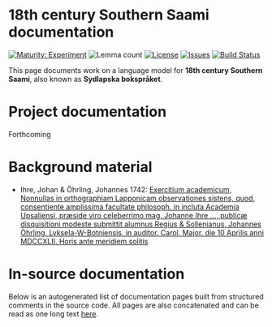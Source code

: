 # 18th century Southern Saami documentation

[![Maturity: Experiment](https://img.shields.io/badge/Maturity-Experiment-black.svg)](https://giellalt.github.io/MaturityClassification.html)
![Lemma count](https://img.shields.io/endpoint?url=https%3A%2F%2Fraw.githubusercontent.com%2Fgiellalt%2Fsju-x-sydlapsk%2Fgh-pages%2Flemmacount.json)
[![License](https://img.shields.io/github/license/giellalt/sju-x-sydlapsk)](https://github.com/giellalt/sju-x-sydlapsk/blob/main/LICENSE)
[![Issues](https://img.shields.io/github/issues/giellalt/lang-sju-x-sydlapsk)](https://github.com/giellalt/lang-sju-x-sydlapsk/issues)
[![Build Status](https://divvun-tc.giellalt.org/api/github/v1/repository/giellalt/sju-x-sydlapsk/main/badge.svg)](https://github.com/giellalt/sju-x-sydlapsk/actions)

This page documents work on a language model for **18th century Southern Saami**, also known as **Sydlapska bokspråket**. 

# Project documentation

Forthcoming

# Background material

- Ihre, Johan & Öhrling, Johannes 1742: [Exercitium academicum, Nonnullas in orthographiam Lapponicam observationes sistens, quod, consentiente amplissima facultate philosoph. in incluta Academia Upsaliensi, præside viro celeberrimo mag. Johanne Ihre ..., publicæ disquisitioni modeste submittit alumnus Regius & Sollenianus, Johannes Öhrling, Lyksela-W-Botniensis, in auditor. Carol. Major. die 10 Aprilis anni MDCCXLII. Horis ante meridiem solitis](Ohrling_1742.pdf)

# In-source documentation

Below is an autogenerated list of documentation pages built from structured comments in the source code. All pages are also concatenated and can be read as one long text [here](sju-x-sydlapsk.md).

